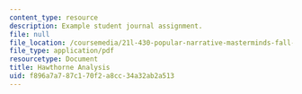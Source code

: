 ```yaml
---
content_type: resource
description: Example student journal assignment.
file: null
file_location: /coursemedia/21l-430-popular-narrative-masterminds-fall-2004/f896a7a787c170f2a8cc34a32ab2a513_MIT21L_430F04_hawt_ana.pdf
file_type: application/pdf
resourcetype: Document
title: Hawthorne Analysis
uid: f896a7a7-87c1-70f2-a8cc-34a32ab2a513
---
```

